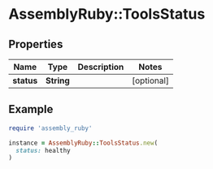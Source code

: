 # AssemblyRuby::ToolsStatus

## Properties

| Name | Type | Description | Notes |
| ---- | ---- | ----------- | ----- |
| **status** | **String** |  | [optional] |

## Example

```ruby
require 'assembly_ruby'

instance = AssemblyRuby::ToolsStatus.new(
  status: healthy
)
```

